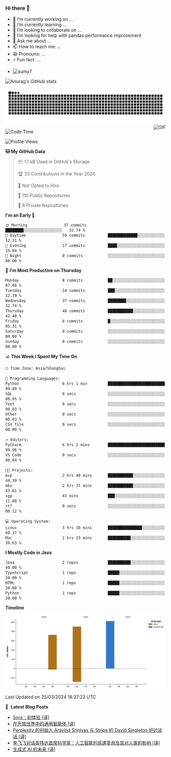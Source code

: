 ### Hi there 👋
<!--
**alloevil/alloevil** is a ✨ _special_ ✨ repository because its `README.md` (this file) appears on your GitHub profile.

Here are some ideas to get you started:

- 🔭 I’m currently working on ...
- 🌱 I’m currently learning ...
- 👯 I’m looking to collaborate on ...
- 🤔 I’m looking for help with ...
- 💬 Ask me about ...
- 📫 How to reach me: ...
- 😄 Pronouns: ...
- ⚡ Fun fact: ...
-->

- 🔭 I’m currently working on ...
- 🌱 I’m currently learning ...
- 👯 I’m looking to collaborate on ...
- 🤔 I’m looking for help with pandas performance improvement
- 💬 Ask me about ...
- 📫 How to reach me: ...
- 😄 Pronouns: ...
- ⚡ Fun fact: ...
  
+ ![sumy7](https://komarev.com/ghpvc/?username=alloevil)

![Anurag's GitHub stats](https://github-readme-stats.vercel.app/api?username=alloevil&show_icons=true&bg_color=00000000)

<picture align="center">
  <source media="(prefers-color-scheme: dark)" srcset="https://github.com/alloevil/alloevil/blob/output/github-contribution-grid-snake.svg">
  <source media="(prefers-color-scheme: dark)" srcset="https://github.com/alloevil/alloevil/blob/output/github-contribution-grid-snake.svg">
  <img alt="github contribution grid snake animation" src="https://github.com/alloevil/alloevil/blob/output/github-contribution-grid-snake.svg">
</picture>

<img align="right" alt="GIF" src="https://raw.githubusercontent.com/JoeyBling/JoeyBling/master/pic/pusheencode.gif" />

<!--START_SECTION:waka-->
![Code Time](http://img.shields.io/badge/Code%20Time-2%2C152%20hrs%2020%20mins-blue)

![Profile Views](http://img.shields.io/badge/Profile%20Views-0-blue)

**🐱 My GitHub Data** 

> 📦 1.1 kB Used in GitHub's Storage 
 > 
> 🏆 33 Contributions in the Year 2024
 > 
> 🚫 Not Opted to Hire
 > 
> 📜 110 Public Repositories 
 > 
> 🔑 8 Private Repositories 
 > 
**I'm an Early 🐤** 

```text
🌞 Morning                37 commits          ████████░░░░░░░░░░░░░░░░░   32.74 % 
🌆 Daytime                59 commits          █████████████░░░░░░░░░░░░   52.21 % 
🌃 Evening                17 commits          ████░░░░░░░░░░░░░░░░░░░░░   15.04 % 
🌙 Night                  0 commits           ░░░░░░░░░░░░░░░░░░░░░░░░░   00.00 % 
```
📅 **I'm Most Productive on Thursday** 

```text
Monday                   8 commits           ██░░░░░░░░░░░░░░░░░░░░░░░   07.08 % 
Tuesday                  14 commits          ███░░░░░░░░░░░░░░░░░░░░░░   12.39 % 
Wednesday                37 commits          ████████░░░░░░░░░░░░░░░░░   32.74 % 
Thursday                 48 commits          ███████████░░░░░░░░░░░░░░   42.48 % 
Friday                   6 commits           █░░░░░░░░░░░░░░░░░░░░░░░░   05.31 % 
Saturday                 0 commits           ░░░░░░░░░░░░░░░░░░░░░░░░░   00.00 % 
Sunday                   0 commits           ░░░░░░░░░░░░░░░░░░░░░░░░░   00.00 % 
```


📊 **This Week I Spent My Time On** 

```text
🕑︎ Time Zone: Asia/Shanghai

💬 Programming Languages: 
Python                   6 hrs 1 min         █████████████████████████   99.89 % 
SQL                      0 secs              ░░░░░░░░░░░░░░░░░░░░░░░░░   00.05 % 
Text                     0 secs              ░░░░░░░░░░░░░░░░░░░░░░░░░   00.03 % 
Other                    0 secs              ░░░░░░░░░░░░░░░░░░░░░░░░░   00.03 % 
CSV file                 0 secs              ░░░░░░░░░░░░░░░░░░░░░░░░░   00.00 % 

🔥 Editors: 
PyCharm                  6 hrs 2 mins        █████████████████████████   99.96 % 
VS Code                  0 secs              ░░░░░░░░░░░░░░░░░░░░░░░░░   00.04 % 

🐱‍💻 Projects: 
mvp                      2 hrs 40 mins       ███████████░░░░░░░░░░░░░░   44.39 % 
mks                      2 hrs 37 mins       ███████████░░░░░░░░░░░░░░   43.61 % 
sgp                      43 mins             ███░░░░░░░░░░░░░░░░░░░░░░   11.88 % 
rtf                      0 secs              ░░░░░░░░░░░░░░░░░░░░░░░░░   00.12 % 

💻 Operating System: 
Linux                    3 hrs 38 mins       ███████████████░░░░░░░░░░   60.37 % 
Mac                      2 hrs 23 mins       ██████████░░░░░░░░░░░░░░░   39.63 % 
```

**I Mostly Code in Java** 

```text
Java                     2 repos             ██████████░░░░░░░░░░░░░░░   40.00 % 
TypeScript               1 repo              █████░░░░░░░░░░░░░░░░░░░░   20.00 % 
HTML                     1 repo              █████░░░░░░░░░░░░░░░░░░░░   20.00 % 
Python                   1 repo              █████░░░░░░░░░░░░░░░░░░░░   20.00 % 
```



**Timeline**

![Lines of Code chart](https://raw.githubusercontent.com/alloevil/alloevil/main/assets/bar_graph.png)


 Last Updated on 25/03/2024 18:37:23 UTC
<!--END_SECTION:waka-->

📕 &nbsp;**Latest Blog Posts**
<!-- BLOG-POST-LIST:START -->
- [Sora：初体验 [译]](https://baoyu.io/translations/openai/sora-first-impressions)
- [在开放世界中的通用智能体 [译]](https://baoyu.io/translations/transcript/generally-capable-agents-in-open-ended-worlds)
- [Perplexity 的创始人 Aravind Srinivas 与 Stripe 的 David Singleton 炉边谈话 [译]](https://baoyu.io/translations/transcript/aravind-srinivas-perplexity-and-david-singleton-stripe-fireside-chat)
- [李飞飞对话英伟达首席科学家：人工智能的高速革命及其对人类的影响 [译]](https://baoyu.io/translations/transcript/fireside-chat-with-fei-fei-li-and-bill-dally-the-high-speed-revolution-in-ai-and-managing-the-impact-on-humanity)
- [生成式 AI 的未来 [译]](https://baoyu.io/translations/transcript/whats-next-in-generative-ai)
<!-- BLOG-POST-LIST:END -->
